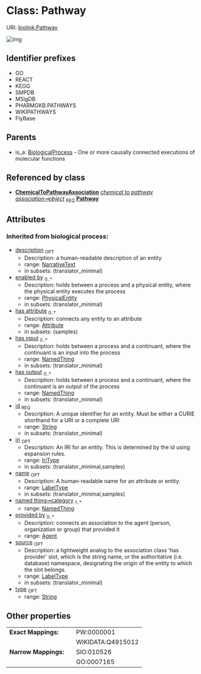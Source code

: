 
# Class: Pathway




URI: [biolink:Pathway](https://w3id.org/biolink/vocab/Pathway)


![img](http://yuml.me/diagram/nofunky;dir:TB/class/[PhysicalEntity],[ChemicalToPathwayAssociation]-%20object%201..1>[Pathway&#124;id(i):string;iri(i):iri_type%20%3F;type(i):string%20%3F;name(i):label_type%20%3F;description(i):narrative_text%20%3F;source(i):label_type%20%3F],[BiologicalProcess]^-[Pathway],[NamedThing],[ChemicalToPathwayAssociation],[BiologicalProcess],[Attribute],[Agent])

## Identifier prefixes

 * GO
 * REACT
 * KEGG
 * SMPDB
 * MSigDB
 * PHARMGKB.PATHWAYS
 * WIKIPATHWAYS
 * FlyBase

## Parents

 *  is_a: [BiologicalProcess](BiologicalProcess.md) - One or more causally connected executions of molecular functions

## Referenced by class

 *  **[ChemicalToPathwayAssociation](ChemicalToPathwayAssociation.md)** *[chemical to pathway association➞object](chemical_to_pathway_association_object.md)*  <sub>REQ</sub>  **[Pathway](Pathway.md)**

## Attributes


### Inherited from biological process:

 * [description](description.md)  <sub>OPT</sub>
     * Description: a human-readable description of an entity
     * range: [NarrativeText](types/NarrativeText.md)
     * in subsets: (translator_minimal)
 * [enabled by](enabled_by.md)  <sub>0..*</sub>
     * Description: holds between a process and a physical entity, where the physical entity executes the process
     * range: [PhysicalEntity](PhysicalEntity.md)
     * in subsets: (translator_minimal)
 * [has attribute](has_attribute.md)  <sub>0..*</sub>
     * Description: connects any entity to an attribute
     * range: [Attribute](Attribute.md)
     * in subsets: (samples)
 * [has input](has_input.md)  <sub>0..*</sub>
     * Description: holds between a process and a continuant, where the continuant is an input into the process
     * range: [NamedThing](NamedThing.md)
     * in subsets: (translator_minimal)
 * [has output](has_output.md)  <sub>0..*</sub>
     * Description: holds between a process and a continuant, where the continuant is an output of the process
     * range: [NamedThing](NamedThing.md)
     * in subsets: (translator_minimal)
 * [id](id.md)  <sub>REQ</sub>
     * Description: A unique identifier for an entity. Must be either a CURIE shorthand for a URI or a complete URI
     * range: [String](types/String.md)
     * in subsets: (translator_minimal)
 * [iri](iri.md)  <sub>OPT</sub>
     * Description: An IRI for an entity. This is determined by the id using expansion rules.
     * range: [IriType](types/IriType.md)
     * in subsets: (translator_minimal,samples)
 * [name](name.md)  <sub>OPT</sub>
     * Description: A human-readable name for an attribute or entity.
     * range: [LabelType](types/LabelType.md)
     * in subsets: (translator_minimal,samples)
 * [named thing➞category](named_thing_category.md)  <sub>1..*</sub>
     * range: [NamedThing](NamedThing.md)
 * [provided by](provided_by.md)  <sub>0..*</sub>
     * Description: connects an association to the agent (person, organization or group) that provided it
     * range: [Agent](Agent.md)
 * [source](source.md)  <sub>OPT</sub>
     * Description: a lightweight analog to the association class 'has provider' slot, which is the string name, or the authoritative (i.e. database) namespace, designating the origin of the entity to which the slot belongs.
     * range: [LabelType](types/LabelType.md)
     * in subsets: (translator_minimal)
 * [type](type.md)  <sub>OPT</sub>
     * range: [String](types/String.md)

## Other properties

|  |  |  |
| --- | --- | --- |
| **Exact Mappings:** | | PW:0000001 |
|  | | WIKIDATA:Q4915012 |
| **Narrow Mappings:** | | SIO:010526 |
|  | | GO:0007165 |

